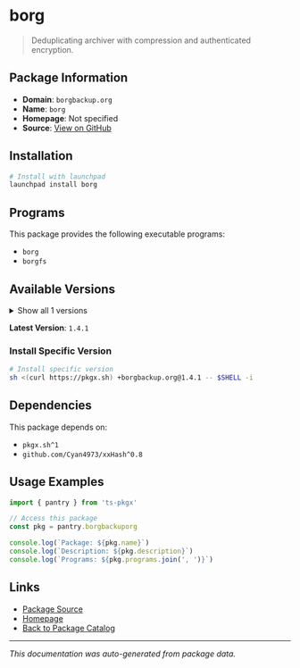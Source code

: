 # borg

> Deduplicating archiver with compression and authenticated encryption.

## Package Information

- **Domain**: `borgbackup.org`
- **Name**: `borg`
- **Homepage**: Not specified
- **Source**: [View on GitHub](https://github.com/pkgxdev/pantry/tree/main/projects/borgbackup.org/package.yml)

## Installation

```bash
# Install with launchpad
launchpad install borg
```

## Programs

This package provides the following executable programs:

- `borg`
- `borgfs`

## Available Versions

<details>
<summary>Show all 1 versions</summary>

- `1.4.1`

</details>

**Latest Version**: `1.4.1`

### Install Specific Version

```bash
# Install specific version
sh <(curl https://pkgx.sh) +borgbackup.org@1.4.1 -- $SHELL -i
```

## Dependencies

This package depends on:

- `pkgx.sh^1`
- `github.com/Cyan4973/xxHash^0.8`

## Usage Examples

```typescript
import { pantry } from 'ts-pkgx'

// Access this package
const pkg = pantry.borgbackuporg

console.log(`Package: ${pkg.name}`)
console.log(`Description: ${pkg.description}`)
console.log(`Programs: ${pkg.programs.join(', ')}`)
```

## Links

- [Package Source](https://github.com/pkgxdev/pantry/tree/main/projects/borgbackup.org/package.yml)
- [Homepage](#)
- [Back to Package Catalog](../package-catalog.md)

---

*This documentation was auto-generated from package data.*
